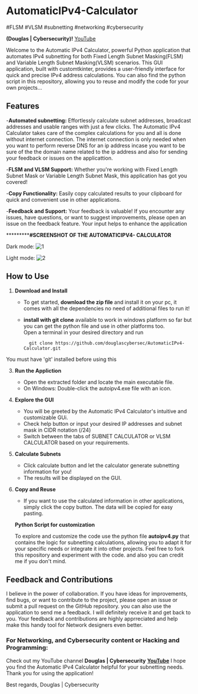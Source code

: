 # AutomaticIPv4-Calculator
#FLSM #VLSM #subnetting #networking #cybersecurity



**(Douglas | Cybersecurity)!**
[YouTube](https://www.youtube.com/@douglascybersec)


Welcome to the Automatic IPv4 Calculator, powerful Python application that automates IPv4 subnetting for both Fixed Length Subnet Masking(FLSM) and Variable Length Subnet Masking(VLSM) scenarios.
This GUI application, built with customtkinter, provides a user-friendly interface for quick and precise IPv4 address calculations. You can also find the python script in this repository, allowing you
to reuse and modify the code for your own projects...



## **Features** 

-**Automated subnetting:** Effortlessly calculate subnet addresses, broadcast addresses and usable ranges with just a few clicks.
The Automatic IPv4 Calculator takes care of the complex calculations for you and all is done without internet connection.
The internet connection is only needed when you want to perform reverse DNS for an ip address incase you want to be sure of the the domain name related to the ip address and also
for sending your feedback or issues on the applicattion.

-**FLSM and VLSM Support:** Whether you're working with Fixed Length Subnet Mask or Variable Length Subnet Mask, this application has got you covered!

-**Copy Functionality:** Easily copy calculated results to your clipboard for quick and  convenient use in other applications.

-**Feedback and Support:** Your feedback is valuable! If you encounter any issues, have questions, or want to suggest improvements, please open an issue on the feedback feature.
Your input helps to enhance the application


***********************************#SCREENSHOT OF THE AUTOMATICIPV4- CALCULATOR**************************




Dark mode:
![1](https://github.com/Piusgit/AutomaticIPv4-Calculator/assets/88792621/b326eaf5-4aa1-44a7-9fc9-7fd325e3739b)



Light mode:
![2](https://github.com/Piusgit/AutomaticIPv4-Calculator/assets/88792621/d6ff5a85-7c40-48ff-9b50-266286a96f8e)
















## **How to Use**
1. **Download and Install**
   - To get started, **download the zip file** and install it on your pc, it comes with all the dependencies no need of additional files to run it!
   -  **install with git clone** available to work  in windows platform so far but you can get the python file and use in other platforms too.    
    Open a terminal in your desired directory and run



            git clone https://github.com/douglascybersec/AutomaticIPv4-Calculator.git
You must have 'git' installed before using this
      


3. **Run the Appliction**
     - Open the extracted folder and locate the main executable file.
     - On Windows: Double-click the autoipv4.exe file with an icon.
       
  
4. **Explore the GUI**
     - You will be greeted by the Automatic IPv4 Calculator's intuitive and customizable GUi.
     - Check help button or input your desired IP addresses and subnet mask in CIDR notation (/24)
     - Switch between the tabs of SUBNET CALCULATOR or VLSM CALCULATOR based on your requirements.

5. **Calculate Subnets**
     - Click calculate button and let the calculator generate subnetting information for you!
     - The results will be displayed on the GUI.
  
6. **Copy and Reuse**
     - If you want to use the calculated information in other applications, simply click the copy button. The data will be copied for easy pasting.
  





   **Python Script for customization**

   To explore and customize the code use the python file **autoipv4.py** that contains the logic for subnetting calculations, allowing you to
   adapt it for your specific needs or integrate it into other projects. Feel free to fork this repository and experiment with the code. and also you can credit me if you don't mind.


## **Feedback and Contributions**

I believe in the power of collaboration. If you have ideas for improvements, find bugs, or want to contribute to the project, please open an issue or submit a pull request on the
GitHub repository. you can also use the application to send me a feedback. I will definitely receive it and get back to you. Your feedback and contributions are highly apprreciated and 
help make this handy tool for Network designers even better.


### **For Networking, and Cybersecurity content or Hacking and  Programming:**

Check out my YouTube channel
**Douglas | Cybersecurity**
**[YouTube](https://www.youtube.com/@douglascybersec)**
I hope you find the Automatic IPv4 Calculator helpful for your subnetting needs.
Thank you for using the application!

  
Best regards,
Douglas | Cybersecurity




  





